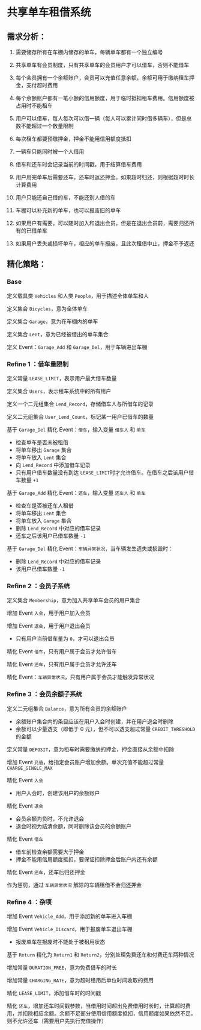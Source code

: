# 共享单车租借系统

## 需求分析：

1. 需要储存所有在车棚内储存的单车，每辆单车都有一个独立编号

2. 共享单车有会员制度，只有共享单车的会员用户才可以借车，否则不能借车
3. 每个会员拥有一个余额账户，会员可以充值任意余额，余额可用于缴纳租车押金，支付超时费用
4. 每个余额账户都有一笔小额的信用额度，用于临时抵扣租车费用。信用额度被占用时不能租车
5. 用户可以借车，每人每次可以借一辆（每人可以累计同时借多辆车），但是总数不能超过一个数量限制
6. 每次租车都要预缴押金，押金不能用信用额度抵扣
7. 一辆车只能同时被一个人借用
8. 借车和还车时会记录当前的时间戳，用于结算借车费用
9. 用户用完单车后需要还车，还车时返还押金。如果超时归还，则根据超时时长计算费用
10. 用户只能还自己借的车，不能还别人借的车
11. 车棚可以补充新的单车，也可以报废旧的单车
12. 如果用户有需要，可以随时加入和退出会员，但是在退出会员前，需要归还所有的已借单车
13. 如果用户丢失或损坏单车，相应的单车报废，且此次租借中止，押金不予返还

## 精化策略：

### Base

定义载具类 `Vehicles` 和人类 `People`，用于描述全体单车和人

定义集合 `Bicycles`，意为全体单车

定义集合 `Garage`，意为在车棚内的单车

定义集合 `Lent`，意为已经被借出的单车集合

定义 Event：`Garage_Add` 和 `Garage_Del`，用于车辆进出车棚
  
### Refine 1 ：借车量限制

定义常量 `LEASE_LIMIT`，表示用户最大借车数量

定义集合 `Users`，表示租车系统中的所有用户

定义一个二元组集合 `Lend_Record`，存储借车人与所借车的记录

定义二元组集合 `User_Lend_Count`，标记某一用户已借车的数量

基于 `Garage_Del` 精化 Event：`借车`，输入变量 `借车人` 和 `单车`

- 检查单车是否未被租借
- 将单车移出 `Garage` 集合
- 将单车放入 `Lent` 集合
- 向 `Lend_Record` 中添加借车记录
- 只有用户借车数量没有到达 `LEASE_LIMIT`时才允许借车。在借车之后该用户借车数量 `+1`

基于 `Garage_Add` 精化 Event：`还车`，输入变量 `还车人` 和 `单车`

- 检查车是否被还车人租借
- 将单车移出 `Lent` 集合
- 将单车放入 `Garage` 集合
- 删除 `Lend_Record` 中对应的借车记录
- 还车之后该用户已借车数量 `-1`

基于 `Garage_Del` 精化 Event：`车辆异常状况`，当车辆发生遗失或损毁时：
- 删除 `Lend_Record` 中对应的借车记录
- 该用户已借车数量 `-1`

### Refine 2 ：会员子系统

定义集合 `Membership`，意为加入共享单车会员的用户集合

增加 Event `入会`，用于用户加入会员

增加 Event `退会`，用于用户退出会员

- 只有用户当前借车量为 `0`，才可以退出会员

精化 Event `借车`，只有用户属于会员才允许借车

精化 Event `还车`，只有用户属于会员才允许还车

精化 Event：`车辆异常状况`，只有用户属于会员才能触发异常状况

### Refine 3 ：会员余额子系统

定义二元组集合 `Balance`，意为所有会员的余额账户
 - 余额账户集合内的条目应该在用户入会时创建，并在用户退会时删除
 - 余额可以少量透支（即低于 0 元），但不可以透支超过常量 `CREDIT_THRESHOLD` 的金额

定义常量 `DEPOSIT`，意为租车时需要缴纳的押金，押金直接从余额中扣除

增加 Event `充值`，给指定会员账户增加余额。单次充值不能超过常量 `CHARGE_SINGLE_MAX`

精化 Event `入会`
 - 用户入会时，创建该用户的余额账户

精化 Event `退会`
 - 会员余额为负时，不允许退会
 - 退会时视为结清余额，同时删除该会员的余额账户

精化 Event `借车`
 - 借车前检查余额需要大于押金
 - 押金不能用信用额度抵扣，要保证扣除押金后账户内还有余额

精化 Event `还车`，还车后归还押金

作为惩罚，通过 `车辆异常状况` 解除的车辆租借不会归还押金

### Refine 4 ：杂项

增加 Event `Vehicle_Add`，用于添加新的单车进入车棚

增加 Event `Vehicle_Discard`，用于报废单车退出车棚
- 报废单车在报废时不能处于被租用状态

基于 `Return` 精化为 `Return1` 和 `Return2`，分别处理免费还车和付费还车两种情况

增加常量 `DURATION_FREE`，意为免费借车的时长

增加常量 `CHARGING_RATE`，意为超时租用后单位时间收取的费用

精化 `LEASE_LIMIT`，添加借车时的时间戳

精化 `还车`，增加还车时间戳参数，当借用时间超出免费借用时长时，计算超时费用，并扣除相应余额。余额不足部分使用信用额度抵扣，信用额度如果依然不足，则不允许还车（需要用户先执行充值操作）